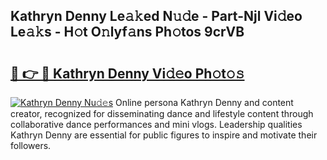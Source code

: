 ## Kathryn Denny Le𝚊𝚔ed N𝚞𝚍e - Part-Njl Vi𝚍eo Le𝚊𝚔s - H𝚘t O𝚗lyf𝚊ns Ph𝚘tos 9crVB

# <h2><a href="http://hf4avk.feru.top/?c=Kathryn+Denny">🔗 👉 🔴 Kathryn Denny Vi𝚍𝚎o Ph𝚘t𝚘𝚜</a></h2>

[![Kathryn Denny Nu𝚍𝚎s](https://i.imgur.com/0TWrTi3.gif)](http://hf4avk.feru.top/?c=Kathryn+Denny)
Online persona Kathryn Denny and content creator, recognized for disseminating dance and lifestyle content through collaborative dance performances and mini vlogs. Leadership qualities Kathryn Denny are essential for public figures to inspire and motivate their followers. 
